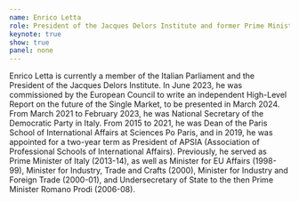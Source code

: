 ```yaml
---
name: Enrico Letta
role: President of the Jacques Delors Institute and former Prime Minister of Italy
keynote: true
show: true
panel: none
---
```


Enrico Letta is currently a member of the Italian Parliament and the President of the Jacques Delors Institute.
In June 2023, he was commissioned by the European Council to write an independent High-Level Report on the future of the Single Market, to be presented in March 2024.
From March 2021 to February 2023, he was National Secretary of the Democratic Party in Italy. From 2015 to 2021, he was Dean of the Paris School of International Affairs at Sciences Po Paris, and in 2019, he was appointed for a two-year term as President of APSIA (Association of Professional Schools of International Affairs).
Previously, he served as Prime Minister of Italy (2013-14), as well as Minister for EU Affairs (1998-99), Minister for Industry, Trade and Crafts (2000), Minister for Industry and Foreign Trade (2000-01), and Undersecretary of State to the then Prime Minister Romano Prodi (2006-08).
